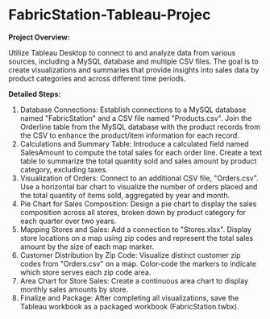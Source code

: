 # FabricStation-Tableau-Projec

**Project Overview:**

Utilize Tableau Desktop to connect to and analyze data from various sources, including a MySQL database and multiple CSV files. The goal is to create visualizations and summaries that provide insights into sales data by product categories and across different time periods.

**Detailed Steps:**

1. Database Connections:
Establish connections to a MySQL database named "FabricStation" and a CSV file named "Products.csv".
Join the Orderline table from the MySQL database with the product records from the CSV to enhance the product/item information for each record.
2. Calculations and Summary Table:
Introduce a calculated field named SalesAmount to compute the total sales for each order line.
Create a text table to summarize the total quantity sold and sales amount by product category, excluding taxes.
3. Visualization of Orders:
Connect to an additional CSV file, "Orders.csv".
Use a horizontal bar chart to visualize the number of orders placed and the total quantity of items sold, aggregated by year and month.
4. Pie Chart for Sales Composition:
Design a pie chart to display the sales composition across all stores, broken down by product category for each quarter over two years.
5. Mapping Stores and Sales:
Add a connection to "Stores.xlsx".
Display store locations on a map using zip codes and represent the total sales amount by the size of each map marker.
6. Customer Distribution by Zip Code:
Visualize distinct customer zip codes from "Orders.csv" on a map.
Color-code the markers to indicate which store serves each zip code area.
7. Area Chart for Store Sales:
Create a continuous area chart to display monthly sales amounts by store.
8. Finalize and Package:
After completing all visualizations, save the Tableau workbook as a packaged workbook (FabricStation.twbx).
